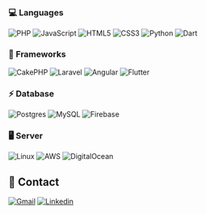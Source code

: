 ### 💻 Languages
  ![PHP](https://img.shields.io/badge/php-%23777BB4.svg?style=for-the-badge&logo=php&logoColor=white)
  ![JavaScript](https://camo.githubusercontent.com/9d07c04bdd98c662d5df9d4e1cc1de8446ffeaebca330feb161f1fb8e1188204/68747470733a2f2f696d672e736869656c64732e696f2f62616467652f4a6176615363726970742d4637444631453f7374796c653d666f722d7468652d6261646765266c6f676f3d6a617661736372697074266c6f676f436f6c6f723d626c61636b)
  ![HTML5](https://img.shields.io/badge/HTML5-E34F26?style=for-the-badge&logo=html5&logoColor=white)
  ![CSS3](https://img.shields.io/badge/CSS3-1572B6?style=for-the-badge&logo=css3&logoColor=white)
  ![Python](https://img.shields.io/badge/python-3670A0?style=for-the-badge&logo=python&logoColor=ffdd54)
  ![Dart](https://img.shields.io/badge/dart-%230175C2.svg?style=for-the-badge&logo=dart&logoColor=white)
### 🧩 Frameworks
  ![CakePHP](https://a11ybadges.com/badge?logo=cakephp)
  ![Laravel](https://img.shields.io/badge/laravel-%23FF2D20.svg?style=for-the-badge&logo=laravel&logoColor=white)
  ![Angular](https://img.shields.io/badge/angular-%23DD0031.svg?style=for-the-badge&logo=angular&logoColor=white)
  ![Flutter](https://img.shields.io/badge/Flutter-%2302569B.svg?style=for-the-badge&logo=Flutter&logoColor=white)
### ⚡ Database
  ![Postgres](https://img.shields.io/badge/postgres-%23316192.svg?style=for-the-badge&logo=postgresql&logoColor=white)
  ![MySQL](https://a11ybadges.com/badge?logo=mysql)
  ![Firebase](https://img.shields.io/badge/firebase-ffca28?style=for-the-badge&logo=firebase&logoColor=black)
### 🖥️ Server
  ![Linux](https://img.shields.io/badge/Linux-FCC624?style=for-the-badge&logo=linux&logoColor=black)
  ![AWS](https://img.shields.io/badge/AWS-%23FF9900.svg?style=for-the-badge&logo=amazon-aws&logoColor=white)
  ![DigitalOcean](https://img.shields.io/badge/DigitalOcean-%230167ff.svg?style=for-the-badge&logo=digitalOcean&logoColor=white)
## 📱 Contact
[![Gmail](https://img.shields.io/badge/Gmail-D14836?style=for-the-badge&logo=gmail&logoColor=white&link=mailto:SEU-EMAIL)](mailto:lucas.firmianosg@gmail.com)
[![Linkedin](https://img.shields.io/badge/LinkedIn-0077B5?style=for-the-badge&logo=linkedin&logoColor=white&link)](https://www.linkedin.com/in/lucasfirmiano/)

